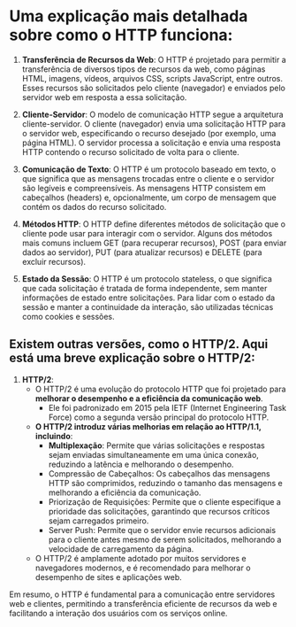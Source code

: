 # Uma explicação mais detalhada sobre como o HTTP funciona:

1. **Transferência de Recursos da Web**: O HTTP é projetado para permitir a transferência de diversos tipos de recursos da web, como páginas HTML, imagens, vídeos, arquivos CSS, scripts JavaScript, entre outros. Esses recursos são solicitados pelo cliente (navegador) e enviados pelo servidor web em resposta a essa solicitação.

2. **Cliente-Servidor**: O modelo de comunicação HTTP segue a arquitetura cliente-servidor. O cliente (navegador) envia uma solicitação HTTP para o servidor web, especificando o recurso desejado (por exemplo, uma página HTML). O servidor processa a solicitação e envia uma resposta HTTP contendo o recurso solicitado de volta para o cliente.

3. **Comunicação de Texto**: O HTTP é um protocolo baseado em texto, o que significa que as mensagens trocadas entre o cliente e o servidor são legíveis e compreensíveis. As mensagens HTTP consistem em cabeçalhos (headers) e, opcionalmente, um corpo de mensagem que contém os dados do recurso solicitado.

4. **Métodos HTTP**: O HTTP define diferentes métodos de solicitação que o cliente pode usar para interagir com o servidor. Alguns dos métodos mais comuns incluem GET (para recuperar recursos), POST (para enviar dados ao servidor), PUT (para atualizar recursos) e DELETE (para excluir recursos).

5. **Estado da Sessão**: O HTTP é um protocolo stateless, o que significa que cada solicitação é tratada de forma independente, sem manter informações de estado entre solicitações. Para lidar com o estado da sessão e manter a continuidade da interação, são utilizadas técnicas como cookies e sessões.


## Existem outras versões, como o HTTP/2. Aqui está uma breve explicação sobre o HTTP/2:

1. **HTTP/2**:
   - O HTTP/2 é uma evolução do protocolo HTTP que foi projetado para **melhorar o desempenho e a eficiência da comunicação web**.
        - Ele foi padronizado em 2015 pela IETF (Internet Engineering Task Force) como a segunda versão principal do protocolo HTTP.
   - **O HTTP/2 introduz várias melhorias em relação ao HTTP/1.1, incluindo**:
     - **Multiplexação**: Permite que várias solicitações e respostas sejam enviadas simultaneamente em uma única conexão, reduzindo a latência e melhorando o desempenho.
     - Compressão de Cabeçalhos: Os cabeçalhos das mensagens HTTP são comprimidos, reduzindo o tamanho das mensagens e melhorando a eficiência da comunicação.
     - Priorização de Requisições: Permite que o cliente especifique a prioridade das solicitações, garantindo que recursos críticos sejam carregados primeiro.
     - Server Push: Permite que o servidor envie recursos adicionais para o cliente antes mesmo de serem solicitados, melhorando a velocidade de carregamento da página.
   - O HTTP/2 é amplamente adotado por muitos servidores e navegadores modernos, e é recomendado para melhorar o desempenho de sites e aplicações web.


Em resumo, o HTTP é fundamental para a comunicação entre servidores web e clientes, permitindo a transferência eficiente de recursos da web e facilitando a interação dos usuários com os serviços online.

